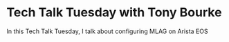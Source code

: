 # Tech Talk Tuesday with Tony Bourke

In this Tech Talk Tuesday, I talk about configuring MLAG on Arista EOS